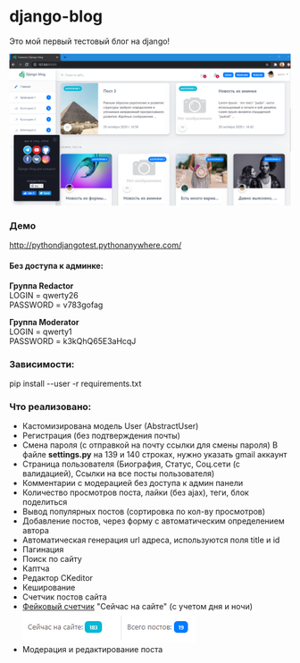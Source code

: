 # django-blog

Это мой первый тестовый блог на django!

![alt tag](https://github.com/iterweb/django-blog/blob/main/Screenshot/Screenshot.png "django blog")​

### Демо
http://pythondjangotest.pythonanywhere.com/<br/>

#### Без доступа к админке:
**Группа Redactor**<br/>
LOGIN = qwerty26<br/>
PASSWORD = v783gofag

**Группа Moderator**<br/>
LOGIN = qwerty1<br/>
PASSWORD = k3kQhQ65E3aHcqJ

### Зависимости:
pip install --user -r requirements.txt

### Что реализовано:
* Кастомизирована модель User (AbstractUser)
* Регистрация (без подтверждения почты)
* Смена пароля (с отправкой на почту ссылки для смены пароля)
В файле **settings.py** на 139 и 140 строках, нужно указать gmail аккаунт
* Страница пользователя (Биография, Статус, Соц.сети (с валидацией), Ссылки на все посты пользователя)
* Комментарии с модерацией без доступа к админ панели
* Количество просмотров поста, лайки (без ajax), теги, блок поделиться
* Вывод популярных постов (сортировка по кол-ву просмотров)
* Добавление постов, через форму с автоматическим определением автора
* Автоматическая генерация url адреса, используются поля title и id
* Пагинация
* Поиск по сайту
* Каптча
* Редактор CKeditor
* Кеширование
* Счетчик постов сайта
* [Фейковый счетчик](https://github.com/iterweb/django_fake_counter) "Сейчас на сайте" (c учетом дня и ночи)<br>
![alt tag](https://github.com/iterweb/django-blog/blob/main/Screenshot/fake_user.png "django blog")​
* Модерация и редактирование поста

